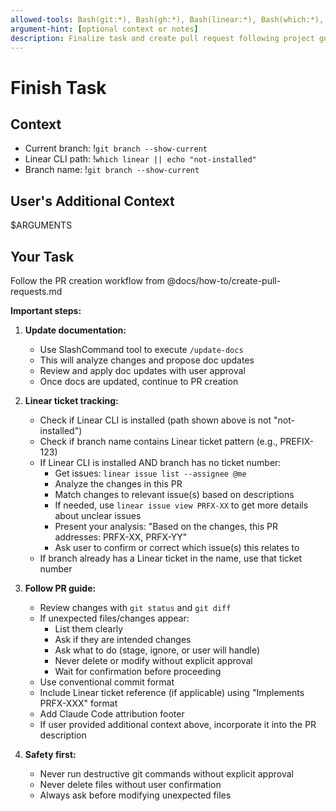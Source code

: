 ```yaml
---
allowed-tools: Bash(git:*), Bash(gh:*), Bash(linear:*), Bash(which:*), Bash(echo:*), Read, SlashCommand
argument-hint: [optional context or notes]
description: Finalize task and create pull request following project guidelines
---
```


# Finish Task

## Context

- Current branch: !`git branch --show-current`
- Linear CLI path: !`which linear || echo "not-installed"`
- Branch name: !`git branch --show-current`

## User's Additional Context

$ARGUMENTS

## Your Task

Follow the PR creation workflow from @docs/how-to/create-pull-requests.md

**Important steps:**

1. **Update documentation:**
   - Use SlashCommand tool to execute `/update-docs`
   - This will analyze changes and propose doc updates
   - Review and apply doc updates with user approval
   - Once docs are updated, continue to PR creation

2. **Linear ticket tracking:**
   - Check if Linear CLI is installed (path shown above is not "not-installed")
   - Check if branch name contains Linear ticket pattern (e.g., PREFIX-123)
   - If Linear CLI is installed AND branch has no ticket number:
     - Get issues: `linear issue list --assignee @me`
     - Analyze the changes in this PR
     - Match changes to relevant issue(s) based on descriptions
     - If needed, use `linear issue view PRFX-XX` to get more details about unclear issues
     - Present your analysis: "Based on the changes, this PR addresses: PRFX-XX, PRFX-YY"
     - Ask user to confirm or correct which issue(s) this relates to
   - If branch already has a Linear ticket in the name, use that ticket number

3. **Follow PR guide:**
   - Review changes with `git status` and `git diff`
   - If unexpected files/changes appear:
     * List them clearly
     * Ask if they are intended changes
     * Ask what to do (stage, ignore, or user will handle)
     * Never delete or modify without explicit approval
     * Wait for confirmation before proceeding
   - Use conventional commit format
   - Include Linear ticket reference (if applicable) using "Implements PRFX-XXX" format
   - Add Claude Code attribution footer
   - If user provided additional context above, incorporate it into the PR description

4. **Safety first:**
   - Never run destructive git commands without explicit approval
   - Never delete files without user confirmation
   - Always ask before modifying unexpected files
